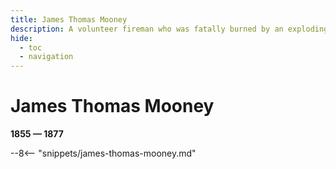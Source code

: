 ```yaml
---
title: James Thomas Mooney
description: A volunteer fireman who was fatally burned by an exploding cask of spirits
hide:
  - toc
  - navigation 
---
```


# James Thomas Mooney

**1855 — 1877**

--8<-- "snippets/james-thomas-mooney.md"
